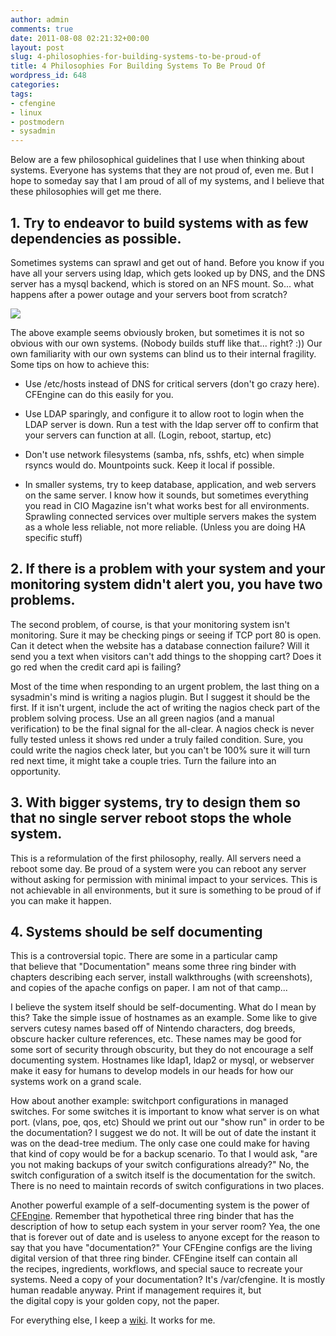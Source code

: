 ```yaml
---
author: admin
comments: true
date: 2011-08-08 02:21:32+00:00
layout: post
slug: 4-philosophies-for-building-systems-to-be-proud-of
title: 4 Philosophies For Building Systems To Be Proud Of
wordpress_id: 648
categories:
tags:
- cfengine
- linux
- postmodern
- sysadmin
---
```


Below are a few philosophical guidelines that I use when thinking about systems. Everyone has systems that they are not proud of, even me. But I hope to someday say that I am proud of all of my systems, and I believe that these philosophies will get me there.


## 1. Try to endeavor to build systems with as few dependencies as possible.


Sometimes systems can sprawl and get out of hand. Before you know if you have all your servers using ldap, which gets looked up by DNS, and the DNS server has a mysql backend, which is stored on an NFS mount. So... what happens after a power outage and your servers boot from scratch?

[![](/uploads/server-dependencies.png)](/uploads/server-dependencies.png)

The above example seems obviously broken, but sometimes it is not so obvious with our own systems. (Nobody builds stuff like that... right? :)) Our own familiarity with our own systems can blind us to their internal fragility. Some tips on how to achieve this:



	
  * Use /etc/hosts instead of DNS for critical servers (don't go crazy here). CFEngine can do this easily for you.

	
  * Use LDAP sparingly, and configure it to allow root to login when the LDAP server is down. Run a test with the ldap server off to confirm that your servers can function at all. (Login, reboot, startup, etc)

	
  * Don't use network filesystems (samba, nfs, sshfs, etc) when simple rsyncs would do. Mountpoints suck. Keep it local if possible.

	
  * In smaller systems, try to keep database, application, and web servers on the same server. I know how it sounds, but sometimes everything you read in CIO Magazine isn't what works best for all environments. Sprawling connected services over multiple servers makes the system as a whole less reliable, not more reliable. (Unless you are doing HA specific stuff)




## 2. If there is a problem with your system and your monitoring system didn't alert you, you have two problems.


The second problem, of course, is that your monitoring system isn't monitoring. Sure it may be checking pings or seeing if TCP port 80 is open. Can it detect when the website has a database connection failure? Will it send you a text when visitors can't add things to the shopping cart? Does it go red when the credit card api is failing?

Most of the time when responding to an urgent problem, the last thing on a sysadmin's mind is writing a nagios plugin. But I suggest it should be the first. If it isn't urgent, include the act of writing the nagios check part of the problem solving process. Use an all green nagios (and a manual verification) to be the final signal for the all-clear. A nagios check is never fully tested unless it shows red under a truly failed condition. Sure, you could write the nagios check later, but you can't be 100% sure it will turn red next time, it might take a couple tries. Turn the failure into an opportunity.


## 3. With bigger systems, try to design them so that no single server reboot stops the whole system.


This is a reformulation of the first philosophy, really. All servers need a reboot some day. Be proud of a system were you can reboot any server without asking for permission with minimal impact to your services. This is not achievable in all environments, but it sure is something to be proud of if you can make it happen.


## 4. Systems should be self documenting


This is a controversial topic. There are some in a particular camp that believe that "Documentation" means some three ring binder with chapters describing each server, install walkthroughs (with screenshots), and copies of the apache configs on paper. I am not of that camp...

I believe the system itself should be self-documenting. What do I mean by this? Take the simple issue of hostnames as an example. Some like to give servers cutesy names based off of Nintendo characters, dog breeds, obscure hacker culture references, etc. These names may be good for some sort of security through obscurity, but they do not encourage a self documenting system. Hostnames like ldap1, ldap2 or mysql, or webserver make it easy for humans to develop models in our heads for how our systems work on a grand scale.

How about another example: switchport configurations in managed switches. For some switches it is important to know what server is on what port. (vlans, poe, qos, etc) Should we print out our "show run" in order to be the documentation? I suggest we do not. It will be out of date the instant it was on the dead-tree medium. The only case one could make for having that kind of copy would be for a backup scenario. To that I would ask, "are you not making backups of your switch configurations already?" No, the switch configuration of a switch itself is the documentation for the switch. There is no need to maintain records of switch configurations in two places.

Another powerful example of a self-documenting system is the power of [CFEngine](http://www.cfengine.com/community). Remember that hypothetical three ring binder that has the description of how to setup each system in your server room? Yea, the one that is forever out of date and is useless to anyone except for the reason to say that you have "documentation?" Your CFEngine configs are the living digital version of that three ring binder. CFEngine itself can contain all the recipes, ingredients, workflows, and special sauce to recreate your systems. Need a copy of your documentation? It's /var/cfengine. It is mostly human readable anyway. Print if management requires it, but the digital copy is your golden copy, not the paper.

For everything else, I keep a [wiki](http://wiki.xkyle.com/). It works for me.
